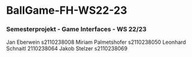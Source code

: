 # BallGame-FH-WS22-23

### Semesterprojekt - Game Interfaces - WS 22/23

Jan Eberwein          s2110238008
Miriam Palmetshofer   s2110238050
Leonhard Schnaitl     2110238064
Jakob Stelzer         s2110238069
